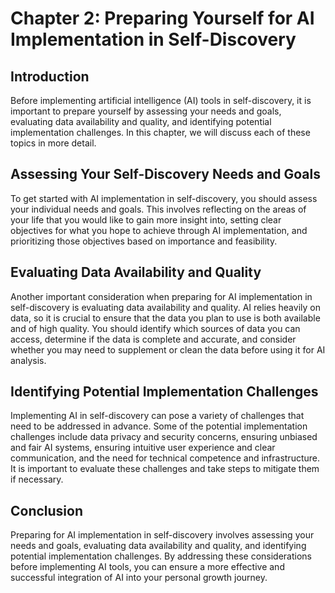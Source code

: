 Chapter 2: Preparing Yourself for AI Implementation in Self-Discovery
=====================================================================

Introduction
------------

Before implementing artificial intelligence (AI) tools in self-discovery, it is important to prepare yourself by assessing your needs and goals, evaluating data availability and quality, and identifying potential implementation challenges. In this chapter, we will discuss each of these topics in more detail.

Assessing Your Self-Discovery Needs and Goals
---------------------------------------------

To get started with AI implementation in self-discovery, you should assess your individual needs and goals. This involves reflecting on the areas of your life that you would like to gain more insight into, setting clear objectives for what you hope to achieve through AI implementation, and prioritizing those objectives based on importance and feasibility.

Evaluating Data Availability and Quality
----------------------------------------

Another important consideration when preparing for AI implementation in self-discovery is evaluating data availability and quality. AI relies heavily on data, so it is crucial to ensure that the data you plan to use is both available and of high quality. You should identify which sources of data you can access, determine if the data is complete and accurate, and consider whether you may need to supplement or clean the data before using it for AI analysis.

Identifying Potential Implementation Challenges
-----------------------------------------------

Implementing AI in self-discovery can pose a variety of challenges that need to be addressed in advance. Some of the potential implementation challenges include data privacy and security concerns, ensuring unbiased and fair AI systems, ensuring intuitive user experience and clear communication, and the need for technical competence and infrastructure. It is important to evaluate these challenges and take steps to mitigate them if necessary.

Conclusion
----------

Preparing for AI implementation in self-discovery involves assessing your needs and goals, evaluating data availability and quality, and identifying potential implementation challenges. By addressing these considerations before implementing AI tools, you can ensure a more effective and successful integration of AI into your personal growth journey.
